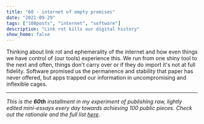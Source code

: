 ```yaml
---
title: "60 - internet of empty promises"
date: "2021-09-29"
tags: ["100posts", "internet", "software"]
description: "Link rot kills our digital history"
show_home: false
---
```


Thinking about link rot and ephemerality of the internet and how even things we have control of (our tools) experience this. We run from one shiny tool to the next and often, things don't carry over or if they do import it's not at full fidelity. Software promised us the permanence and stability that paper has never offered, but apps trapped our information in uncompromising and inflexible cages.

---
*This is the **60th** installment in my experiment of publishing raw, lightly edited mini-essays every day towards achieving 100 public pieces. Check out the rationale and the full list [here](/experiments/100posts/)*.
